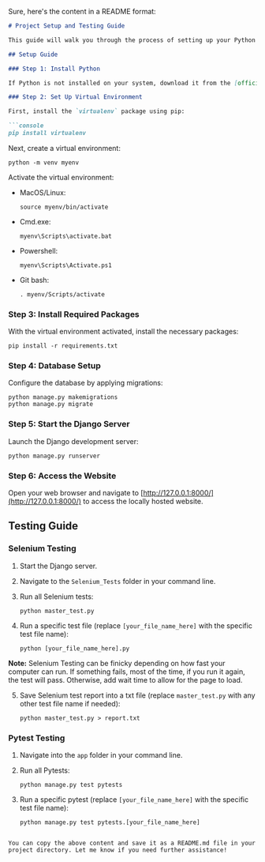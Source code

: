 Sure, here's the content in a README format:

```markdown
# Project Setup and Testing Guide

This guide will walk you through the process of setting up your Python environment, installing necessary packages, configuring the database, and running the Django server. It also includes instructions for running Selenium and Pytest tests.

## Setup Guide

### Step 1: Install Python

If Python is not installed on your system, download it from the [official Python website](https://www.python.org/downloads/) and follow the installation instructions. During the installation process, ensure to check the box that says "Add Python to PATH".

### Step 2: Set Up Virtual Environment

First, install the `virtualenv` package using pip:

```console
pip install virtualenv
```

Next, create a virtual environment:

```console
python -m venv myenv
```

Activate the virtual environment:

- MacOS/Linux:

    ```console
    source myenv/bin/activate
    ```

- Cmd.exe:

    ```console
    myenv\Scripts\activate.bat
    ```

- Powershell:

    ```console
    myenv\Scripts\Activate.ps1
    ```

- Git bash:

    ```console
    . myenv/Scripts/activate
    ```

### Step 3: Install Required Packages

With the virtual environment activated, install the necessary packages:

```console
pip install -r requirements.txt
```

### Step 4: Database Setup

Configure the database by applying migrations:

```console
python manage.py makemigrations
python manage.py migrate
```

### Step 5: Start the Django Server

Launch the Django development server:

```console
python manage.py runserver
```

### Step 6: Access the Website

Open your web browser and navigate to [http://127.0.0.1:8000/](http://127.0.0.1:8000/) to access the locally hosted website.

## Testing Guide

### Selenium Testing

1. Start the Django server.
2. Navigate to the `Selenium_Tests` folder in your command line.
3. Run all Selenium tests:

    ```console
    python master_test.py
    ```

4. Run a specific test file (replace `[your_file_name_here]` with the specific test file name):

    ```console
    python [your_file_name_here].py
    ```

**Note:** Selenium Testing can be finicky depending on how fast your computer can run. If something fails, most of the time, if you run it again, the test will pass. Otherwise, add wait time to allow for the page to load.

5. Save Selenium test report into a txt file (replace `master_test.py` with any other test file name if needed):

    ```console
    python master_test.py > report.txt
    ```

### Pytest Testing

1. Navigate into the `app` folder in your command line.
2. Run all Pytests:

    ```console
    python manage.py test pytests
    ```

3. Run a specific pytest (replace `[your_file_name_here]` with the specific test file name):

    ```console
    python manage.py test pytests.[your_file_name_here]
    ```
```

You can copy the above content and save it as a README.md file in your project directory. Let me know if you need further assistance!
